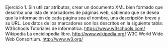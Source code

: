 Ejercicio 1.
Sin utilizar atributos, crear un documento XML bien formado que describa una lista de
marcadores de páginas web, sabiendo que se desea que la información de cada página
sea el nombre, una descripción breve y su URL.
Los datos de los marcadores son los descritos en la siguiente tabla:
W3Schools
Tutoriales de informática.
https://www.w3schools.com/
Wikipedia
La enciclopedia libre.
http://www.wikipedia.org/
W3C
World Wide Web Consortium.
http://www.w3.org/